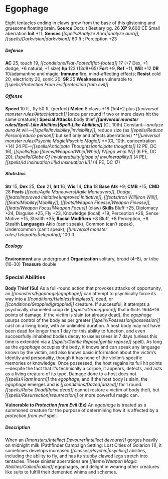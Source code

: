 ﻿---
cssclass: [monsters]
title1: Egophage
desc_short: Eight tentacles ending in claws grow from the base of this glistening
  and gruesome floating brain.
title2: Egophage
CR: 10
sources:
- name: Occult Bestiary
  page: 26
  link: http://paizo.com/products/btpy9g21?Pathfinder-Campaign-Setting-Occult-Bestiary
XP: 9600
alignment: CE
size: Small
type: aberration
initiative:
  bonus: 11
senses:
  analyze aura: true
  darkvision: 60
AC:
  AC: 25
  touch: 19
  flat_footed: 17
  components:
    dex: 7
    dodge: 1
    natural: 6
    size: 1
HP:
  HP: 123
  long: 13d8+65
saves:
  fort: 9
  ref: 11
  will: 12
DR:
- amount: 10
  weakness: adamantine and magic
immunities:
- fire
- mind-affecting effects
resistances:
  cold: 20
  electricity: 20
  sonic: 20
SR: 25
weaknesses:
- vulnerable to protection from evil
speeds:
  base: 10
  fly: 50
  fly_maneuverability: perfect
attacks:
  melee:
  - - text: 8 claws +18 (1d4+2 plus attach [once per round if two or more claws hit
        the same creature])
      entries:
      - - damage: 1d4+2
        - effect: attach [once per round if two or more claws hit the same creature]
      count: 8
      attack: claws
      bonus:
      - 18
  special:
  - body thief
spell_like_abilities:
  entries:
  - superscripts:
    - OA
    name: analyze aura
    source: default
    freq: Constant
  - name: invisibility
    source: default
    freq: At will
  - name: reduce size
    source: default
    freq: At will
    other: as reduce person but self only and affects aberrations
  sources:
  - name: default
    CL: 10
psychic_magic:
  entries:
  - superscripts:
    - OA
    name: anticipate thoughts
    PE: 2
    DC: 16
  - superscripts:
    - OA
    name: ego whip IV
    PE: 6
    DC: 20
  - name: globe of invulnerability
    PE: 4
  - superscripts:
    - OA
    name: id insinuation III
    PE: 4
    DC: 17
  sources:
  - name: default
    CL: 10
    concentration: 14
  PE: 24
ability_scores:
  STR: 15
  DEX: 25
  CON: 21
  INT: 16
  WIS: 14
  CHA: 18
BAB: 9
CMB: 15
CMD: 28
feats:
- name: Agile Maneuvers
- name: Dodge
- name: Improved Initiative
- name: Iron Will
- name: Mobility
- name: Weapon Finesse
- name: Weapon Focus (claw)
skills:
  Bluff: 25
  Diplomacy: 24
  Disguise: 25
  Fly: 23
  Knowledge (local): 19
  Perception: 23
  Sense Motive: 15
  Stealth: 35
  _racial_mods:
    Bluff:
      _: 8
    Perception:
      _: 8
    Stealth:
      _: 8
languages:
- Aklo (can't speak)
- Common (can't speak)
- Undercommon (can't speak)
- telepathy 100 ft.
ecology:
  environment: any underground
  organization: solitary, brood (4-8), or tribe (10-30)
  treasure_type: double
special_abilities:
  Body Thief (Su): As a full-round action that provokes attacks of opportunity, an
    egophage can attempt to psychically force its way into a helpless, dead, or grappled
    creature. If successful, it attempts a psychically channeled coup de grace that
    inflicts 16d4+16 points of damage. If the victim is slain (or already dead), the
    egophage usurps control of the body as per greater possessionOA cast on a living
    body, with an unlimited duration. A host body may not have been dead for longer
    than 1 day for this ability to function, and even successfully inhabited bodies
    decay to uselessness in 7 days (unless this time is extended via a gentle repose
    spell). As long as the egophage occupies the body, it knows and can speak any
    language known by the victim, and also knows basic information about the victim's
    identity and personality, though it has none of the victim's specific memories
    or knowledge. Once possessed, the host regains its full hit points-despite the
    fact that it's technically a corpse, it appears, detects, and acts as a living
    creature of its type. Damage done to a host does not harm the egophage, and if
    the host body is slain, the egophage emerges and is dazed for 1 round. Raise dead
    cannot restore a victim of body theft, but resurrection or more powerful magic
    can.
  Vulnerable to Protection from Evil (Ex): An egophage is treated as a summoned creature
    for the purpose of determining how it is affected by a protection from evil spell.
desc_long: 'When an intellect devourer gorges heavily on midnight milk (Pathfinder
  Campaign Setting: Lost Cities of Golarion 11), it sometimes develops increased psychic
  abilities, including the ability to fly, and has its stubby clawed legs stretch
  into tentacles. These sinister aberrations are called egophages, and delight in
  wearing other creatures like suits to fulfill their demented whims and schemes.'

---

# Egophage
Eight tentacles ending in claws grow from the base of this glistening and gruesome floating brain.
**Source** Occult Bestiary pg. 26
**XP** 9,600
CE Small aberration
**Init** +11; **Senses** _[[spells/Analyze Aura|analyze aura]]_, _[[spells/Darkvision|darkvision]]_ 60 ft.; Perception +23

##### Defense

**AC** 25, touch 19, _[[conditions/Flat-Footed|flat-footed]]_ 17 (+7 Dex, +1 dodge, +6 natural, +1 size)
**hp** 123 (13d8+65)
**Fort** +9, **Ref** +11, **Will** +12
**DR** 10/adamantine and magic; **Immune** fire, mind-affecting effects; **Resist** cold 20, electricity 20, sonic 20; **SR** 25
**Weaknesses** vulnerable to _[[spells/Protection From Evil|protection from evil]]_

##### Offense
**Speed** 10 ft., fly 50 ft. (perfect)
**Melee** 8 claws +18 (1d4+2 plus _[[universal monster rules/Attach|attach]]_ [once per round if two or more claws hit the same creature])
**Special Attacks** body thief
**_[[universal monster rules/Spell-Like Abilities|Spell-Like Abilities]]_** (CL 10th)
Constant—_analyze aura_
At will—_[[spells/Invisibility|invisibility]]_, reduce size (as _[[spells/Reduce Person|reduce person]]_ but self only and affects aberrations)
**_[[universal monster rules/Psychic Magic|Psychic Magic]]_ **(CL 10th, concentration +14)
24 PE—_[[spells/Anticipate Thoughts|anticipate thoughts]]_ (2 PE, DC 16), _[[spells/Ego _[[items/Weapon/Whip|Whip]]_ IV|ego _whip_ IV]]_ (6 PE, DC 20), _[[spells/Globe Of Invulnerability|globe of invulnerability]]_ (4 PE), _[[spells/Id Insinuation III|id insinuation III]]_ (4 PE, DC 17)

##### Statistics
**Str** 15, **Dex** 25, **Con** 21, **Int** 16, **Wis** 14, **Cha** 18
**Base Atk** +9; **CMB** +15; **CMD** 28
**Feats** _[[feats/Agile Maneuvers|Agile Maneuvers]]_, _Dodge_, _[[feats/Improved Initiative|Improved Initiative]]_, _[[feats/Iron Will|Iron Will]]_, _[[feats/Mobility|Mobility]]_, _[[feats/Weapon Finesse|Weapon Finesse]]_, _[[feats/Weapon Focus|Weapon Focus]]_ (claw)
**Skills** Bluff +25, Diplomacy +24, Disguise +25, Fly +23, Knowledge (local) +19, Perception +26, Sense Motive +15, Stealth +35; **Racial Modifiers** +8 Bluff, +8 Perception, +8 Stealth
**Languages** Aklo (can’t speak), Common (can’t speak), Undercommon (can’t speak); _[[universal monster rules/Telepathy|telepathy]]_ 100 ft.

##### Ecology

**Environment** any underground
**Organization** solitary, brood (4–8), or tribe (10–30)
**Treasure** double

### Special Abilities

**Body Thief (Su)** As a full-round action that provokes attacks of opportunity, an _[[monsters/Egophage|egophage]]_ can attempt to psychically force its way into a _[[conditions/Helpless|helpless]]_, dead, or _[[conditions/Grappled|grappled]]_ creature. If successful, it attempts a psychically channeled coup de _[[spells/Grace|grace]]_ that inflicts 16d4+16 points of damage. If the victim is slain (or already dead), the _egophage_ usurps control of the body as per greater _[[spells/Possession|possession]]_ cast on a living body, with an unlimited duration. A host body may not have been dead for longer than 1 day for this ability to function, and even successfully inhabited bodies decay to uselessness in 7 days (unless this time is extended via a _[[spells/Gentle Repose|gentle repose]]_ spell). As long as the _egophage_ occupies the body, it knows and can speak any language known by the victim, and also knows basic information about the victim’s identity and personality, though it has none of the victim’s specific memories or knowledge. Once possessed, the host regains its full hit points—despite the fact that it’s technically a corpse, it appears, detects, and acts as a living creature of its type. Damage done to a host does not _[[spells/Harm|harm]]_ the _egophage_, and if the host body is slain, the _egophage_ emerges and is _[[conditions/Dazed|dazed]]_ for 1 round. _[[spells/Raise Dead|Raise dead]]_ cannot restore a victim of body theft, but _[[spells/Resurrection|resurrection]]_ or more powerful magic can.

**Vulnerable to _Protection from Evil_ (Ex)** An _egophage_ is treated as a summoned creature for the purpose of determining how it is affected by a _protection from evil_ spell.

##### Description

When an _[[monsters/Intellect Devourer|intellect devourer]]_ gorges heavily on midnight milk (Pathfinder Campaign Setting: Lost Cities of Golarion 11), it sometimes develops increased _[[classes/Psychic|psychic]]_ abilities, including the ability to fly, and has its stubby clawed legs stretch into tentacles. These sinister aberrations are _[[items/Weapon Magic Abilities/Called|called]]_ egophages, and delight in wearing other creatures like suits to fulfill their demented whims and schemes.